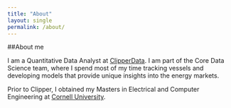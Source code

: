 ```yaml
---
title: "About"
layout: single
permalink: /about/
---
```

##About me


I am a Quantitative Data Analyst at [ClipperData](http://clipperdata.com/). I am part of the Core Data Science team, where I spend most of my time tracking vessels and developing models that provide unique insights into the energy markets.

Prior to Clipper, I obtained my Masters in Electrical and Computer Engineering at [Cornell University](http://www.cornell.edu/). 


